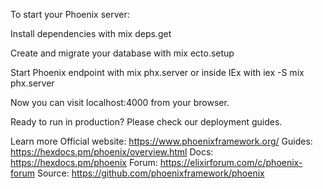 To start your Phoenix server:

Install dependencies with mix deps.get

Create and migrate your database with mix ecto.setup

Start Phoenix endpoint with mix phx.server or inside IEx with iex -S mix phx.server

Now you can visit localhost:4000 from your browser.


Ready to run in production? Please check our deployment guides.


Learn more
Official website: https://www.phoenixframework.org/
Guides: https://hexdocs.pm/phoenix/overview.html
Docs: https://hexdocs.pm/phoenix
Forum: https://elixirforum.com/c/phoenix-forum
Source: https://github.com/phoenixframework/phoenix
